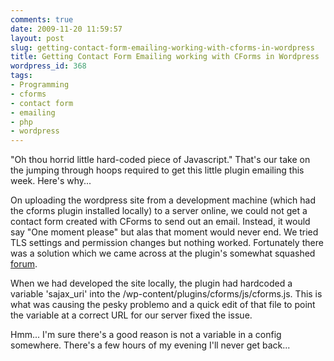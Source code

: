```yaml
---
comments: true
date: 2009-11-20 11:59:57
layout: post
slug: getting-contact-form-emailing-working-with-cforms-in-wordpress
title: Getting Contact Form Emailing working with CForms in Wordpress
wordpress_id: 368
tags:
- Programming
- cforms
- contact form
- emailing
- php
- wordpress
---
```


"Oh thou horrid little hard-coded piece of Javascript." That's our take on the jumping through hoops required to get this little plugin emailing this week. Here's why...

On uploading the wordpress site from a development machine (which had the cforms plugin installed locally) to a server online, we could not get a contact form created with CForms to send out an email. Instead, it would say "One moment please" but alas that moment would never end. We tried TLS settings and permission changes but nothing worked. Fortunately there was a solution which we came across at the plugin's somewhat squashed [forum](http://www.deliciousdays.com/cforms-forum/troubleshooting/cforms-hangs-after-submit-one-moment-please/).

When we had developed the site locally, the plugin had hardcoded a variable 'sajax_uri' into the /wp-content/plugins/cforms/js/cforms.js. This is what was causing the pesky problemo and a quick edit of that file to point the variable at a correct URL for our server fixed the issue.

Hmm... I'm sure there's a good reason is not a variable in a config somewhere. There's a few hours of my evening I'll never get back...
